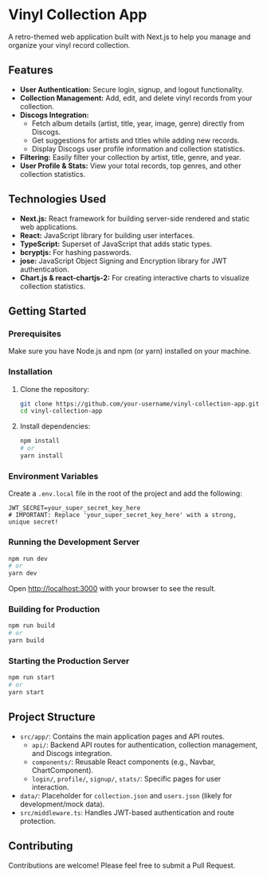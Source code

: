 # Vinyl Collection App

A retro-themed web application built with Next.js to help you manage and organize your vinyl record collection.

## Features

*   **User Authentication:** Secure login, signup, and logout functionality.
*   **Collection Management:** Add, edit, and delete vinyl records from your collection.
*   **Discogs Integration:**
    *   Fetch album details (artist, title, year, image, genre) directly from Discogs.
    *   Get suggestions for artists and titles while adding new records.
    *   Display Discogs user profile information and collection statistics.
*   **Filtering:** Easily filter your collection by artist, title, genre, and year.
*   **User Profile & Stats:** View your total records, top genres, and other collection statistics.

## Technologies Used

*   **Next.js:** React framework for building server-side rendered and static web applications.
*   **React:** JavaScript library for building user interfaces.
*   **TypeScript:** Superset of JavaScript that adds static types.
*   **bcryptjs:** For hashing passwords.
*   **jose:** JavaScript Object Signing and Encryption library for JWT authentication.
*   **Chart.js & react-chartjs-2:** For creating interactive charts to visualize collection statistics.

## Getting Started

### Prerequisites

Make sure you have Node.js and npm (or yarn) installed on your machine.

### Installation

1.  Clone the repository:
    ```bash
    git clone https://github.com/your-username/vinyl-collection-app.git
    cd vinyl-collection-app
    ```
2.  Install dependencies:
    ```bash
    npm install
    # or
    yarn install
    ```

### Environment Variables

Create a `.env.local` file in the root of the project and add the following:

```
JWT_SECRET=your_super_secret_key_here
# IMPORTANT: Replace 'your_super_secret_key_here' with a strong, unique secret!
```

### Running the Development Server

```bash
npm run dev
# or
yarn dev
```

Open [http://localhost:3000](http://localhost:3000) with your browser to see the result.

### Building for Production

```bash
npm run build
# or
yarn build
```

### Starting the Production Server

```bash
npm run start
# or
yarn start
```

## Project Structure

*   `src/app/`: Contains the main application pages and API routes.
    *   `api/`: Backend API routes for authentication, collection management, and Discogs integration.
    *   `components/`: Reusable React components (e.g., Navbar, ChartComponent).
    *   `login/`, `profile/`, `signup/`, `stats/`: Specific pages for user interaction.
*   `data/`: Placeholder for `collection.json` and `users.json` (likely for development/mock data).
*   `src/middleware.ts`: Handles JWT-based authentication and route protection.

## Contributing

Contributions are welcome! Please feel free to submit a Pull Request.
